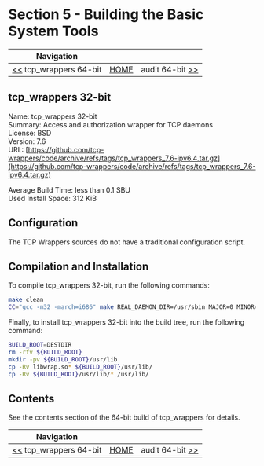 # Section 5 - Building the Basic System Tools

| Navigation |||
| --- | --- | ---: |
| [<<](./tcp_wrappers64bit.md) tcp_wrappers 64-bit | [HOME](../README.md) | audit 64-bit [>>](./audit64bit.md) |

## tcp_wrappers 32-bit

Name: tcp_wrappers 32-bit<br />
Summary: Access and authorization wrapper for TCP daemons<br />
License: BSD<br />
Version: 7.6<br />
URL: [https://github.com/tcp-wrappers/code/archive/refs/tags/tcp_wrappers_7.6-ipv6.4.tar.gz](https://github.com/tcp-wrappers/code/archive/refs/tags/tcp_wrappers_7.6-ipv6.4.tar.gz)<br />

Average Build Time: less than 0.1 SBU<br />
Used Install Space: 312 KiB<br />

## Configuration

The TCP Wrappers sources do not have a traditional configuration script.

## Compilation and Installation

To compile tcp_wrappers 32-bit, run the following commands:

```bash
make clean
CC="gcc -m32 -march=i686" make REAL_DAEMON_DIR=/usr/sbin MAJOR=0 MINOR=7 REL=6 linux
```

Finally, to install tcp_wrappers 32-bit into the build tree, run the following command:

```bash
BUILD_ROOT=DESTDIR
rm -rfv ${BUILD_ROOT}
mkdir -pv ${BUILD_ROOT}/usr/lib
cp -Rv libwrap.so* ${BUILD_ROOT}/usr/lib/
cp -Rv ${BUILD_ROOT}/usr/lib/* /usr/lib/
```

## Contents

See the contents section of the 64-bit build of tcp_wrappers for details.

| Navigation |||
| --- | --- | ---: |
| [<<](./tcp_wrappers64bit.md) tcp_wrappers 64-bit | [HOME](../README.md) | audit 64-bit [>>](./audit64bit.md) |
